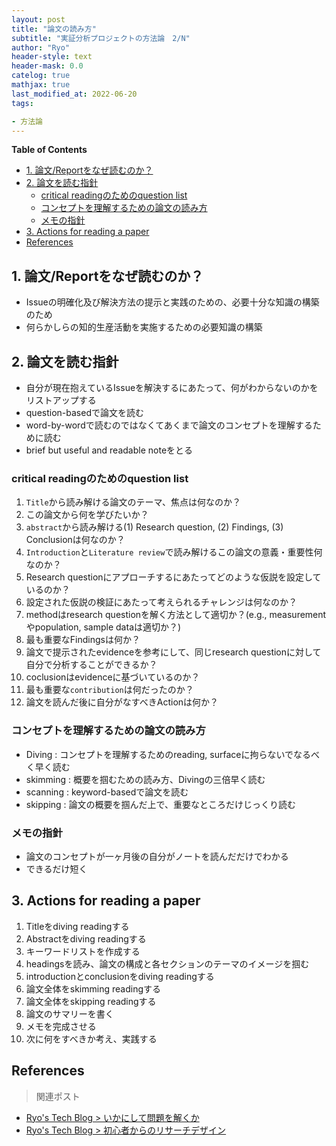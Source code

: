 ```yaml
---
layout: post
title: "論文の読み方"
subtitle: "実証分析プロジェクトの方法論　2/N"
author: "Ryo"
header-style: text
header-mask: 0.0
catelog: true
mathjax: true
last_modified_at: 2022-06-20
tags:

- 方法論
---
```



**Table of Contents**
<!-- START doctoc generated TOC please keep comment here to allow auto update -->
<!-- DON'T EDIT THIS SECTION, INSTEAD RE-RUN doctoc TO UPDATE -->

- [1. 論文/Reportをなぜ読むのか？](#1-%E8%AB%96%E6%96%87report%E3%82%92%E3%81%AA%E3%81%9C%E8%AA%AD%E3%82%80%E3%81%AE%E3%81%8B)
- [2. 論文を読む指針](#2-%E8%AB%96%E6%96%87%E3%82%92%E8%AA%AD%E3%82%80%E6%8C%87%E9%87%9D)
  - [critical readingのためのquestion list](#critical-reading%E3%81%AE%E3%81%9F%E3%82%81%E3%81%AEquestion-list)
  - [コンセプトを理解するための論文の読み方](#%E3%82%B3%E3%83%B3%E3%82%BB%E3%83%97%E3%83%88%E3%82%92%E7%90%86%E8%A7%A3%E3%81%99%E3%82%8B%E3%81%9F%E3%82%81%E3%81%AE%E8%AB%96%E6%96%87%E3%81%AE%E8%AA%AD%E3%81%BF%E6%96%B9)
  - [メモの指針](#%E3%83%A1%E3%83%A2%E3%81%AE%E6%8C%87%E9%87%9D)
- [3. Actions for reading a paper](#3-actions-for-reading-a-paper)
- [References](#references)

<!-- END doctoc generated TOC please keep comment here to allow auto update -->

## 1. 論文/Reportをなぜ読むのか？

- Issueの明確化及び解決方法の提示と実践のための、必要十分な知識の構築のため
- 何らかしらの知的生産活動を実施するための必要知識の構築


## 2. 論文を読む指針

- 自分が現在抱えているIssueを解決するにあたって、何がわからないのかをリストアップする
- question-basedで論文を読む
- word-by-wordで読むのではなくてあくまで論文のコンセプトを理解するために読む
- brief but useful and readable noteをとる

### critical readingのためのquestion list

1. `Title`から読み解ける論文のテーマ、焦点は何なのか？
2. この論文から何を学びたいか？ 
3. `abstract`から読み解ける(1) Research question, (2) Findings, (3) Conclusionは何なのか？
4. `Introduction`と`Literature review`で読み解けるこの論文の意義・重要性何なのか？
5. Research questionにアプローチするにあたってどのような仮説を設定しているのか？
6. 設定された仮説の検証にあたって考えられるチャレンジは何なのか？
7. methodはresearch questionを解く方法として適切か？(e.g., measurementやpopulation, sample dataは適切か？)
8. 最も重要なFindingsは何か？
9. 論文で提示されたevidenceを参考にして、同じresearch questionに対して自分で分析することができるか？
10. coclusionはevidenceに基づいているのか？
11. 最も重要な`contribution`は何だったのか？
12. 論文を読んだ後に自分がなすべきActionは何か？

### コンセプトを理解するための論文の読み方

- Diving : コンセプトを理解するためのreading, surfaceに拘らないでなるべく早く読む
- skimming : 概要を掴むための読み方、Divingの三倍早く読む
- scanning : keyword-basedで論文を読む
- skipping : 論文の概要を掴んだ上で、重要なところだけじっくり読む

### メモの指針

- 論文のコンセプトが一ヶ月後の自分がノートを読んだだけでわかる
- できるだけ短く

## 3. Actions for reading a paper

1. Titleをdiving readingする
2. Abstractをdiving readingする
3. キーワードリストを作成する
4. headingsを読み、論文の構成と各セクションのテーマのイメージを掴む
5. introductionとconclusionをdiving readingする
6. 論文全体をskimming readingする
7. 論文全体をskipping readingする
8. 論文のサマリーを書く
9. メモを完成させる
10. 次に何をすべきか考え、実践する

## References

> 関連ポスト

- [Ryo's Tech Blog > いかにして問題を解くか](https://ryonakagami.github.io/2021/03/09/How-to-Solve-It/)
- [Ryo's Tech Blog > 初心者からのリサーチデザイン](https://ryonakagami.github.io/2022/04/01/research-design/)
